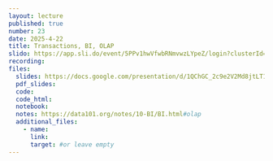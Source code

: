 ```yaml
---
layout: lecture
published: true
number: 23
date: 2025-4-22
title: Transactions, BI, OLAP
slido: https://app.sli.do/event/5PPv1hwVfwbRNmvwzLYpeZ/login?clusterId=eu1&redirect_url=https%3A%2F%2Fapp.sli.do%2Fevent%2F5PPv1hwVfwbRNmvwzLYpeZ
recording: 
files:
  slides: https://docs.google.com/presentation/d/1QChGC_2c9e2V2Md8jtLT1n5S_y3F_8ncJxwT-ZBxspY/edit?slide=id.g34d91ce0ef4_0_0#slide=id.g34d91ce0ef4_0_0 
  pdf_slides:
  code:
  code_html:
  notebook: 
  notes: https://data101.org/notes/10-BI/BI.html#olap
  additional_files:
    - name:
      link:
      target: #or leave empty
---
```

